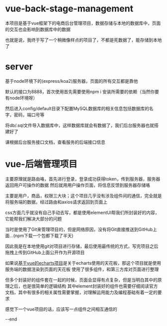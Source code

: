 # vue-back-stage-management
 本项目是基于vue框架下的电商后台管理项目，数据存储与本地的数据库中，页面的交互也会影响到数据库中的数据
 
 也就是说，我终于写了一个稍微像样点的项目了，不都是死数据了，能存储到本地了

# server
基于node环境下的(express/koa2)服务器，页面的所有交互都是靠他

默认的接口为8888，首次使用首先需要使用npm i 安装所需要的依赖（当然你要有node环境呀）

然后进入config/default目录下配置MySQL数据库的相关信息包括数据库的名字，密码，端口号等

将db/.sql文件导入数据库中，这样数据库就会有数据了，我们后台服务器也就搭建好了

课根据后台服务接口文档，查看服务的后端接口信息

# vue-后端管理项目
 主要原理就是路由咯，首先进行登录，登录成功获得token，传到服务器，服务器返回用户可操作的数据
 然后就用用户操作页面，将信息反馈到服务器存储咯
 
 主要是用户，商品，权限三大块；这个项目几乎没有涉及组件间的通信，完全就是将服务端的数据，经过路由和axios请求返回到页面上
 
 css方面几乎就没有自己手动去写，都是使用elementUI帮我们所封装好的内容，它能帮我们解决大部分的问题
 
  当时是使用了Git来管理项目的，但是网络原因，没有将Git直接推送到GitHub上面...(npm下载一个包都下载了半天)
  
  因此我是在本地使用git对项目进行存储，最后使用最传统的方式，写完项目之后拖拽上传到GitHub上面公开作为开源项目
  
  如果说[基于vue的echarts项目](https://github.com/HelloWorldZzc/echarts)是关于echarts使用的天花板，那这个项目就是使用服务端的数据渲染到页面的天花板
  使用了很多组件，和第三方库对页面进行整理
  
  但多个封装好的组件套在一起的时候，页面会显得有点复杂，但是当明白其中的原理之后，也是很简单的逻辑结构
  其中element封装好的组件也需要仔细阅读官方文档，其中有很多的相关属性需要掌握，对理解运用能力及编程基础有着一定的要求
  
  
  感觉下一个vue项目的话，应该写一点组件之间相互通信的
  
  --end
